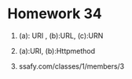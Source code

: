 # Homework 34

1. (a): URI , (b):URL, (c):URN

2. (a):URI, (b):Httpmethod

3. ssafy.com/classes/1/members/3